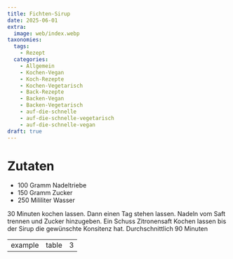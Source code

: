 ```yaml
---
title: Fichten-Sirup
date: 2025-06-01
extra:
  image: web/index.webp
taxonomies:
  tags:
    - Rezept
  categories:
    - Allgemein
    - Kochen-Vegan
    - Koch-Rezepte
    - Kochen-Vegetarisch
    - Back-Rezepte
    - Backen-Vegan
    - Backen-Vegetarisch
    - auf-die-schnelle
    - auf-die-schnelle-vegetarisch
    - auf-die-schnelle-vegan
draft: true
---
```


# Zutaten
* 100 Gramm Nadeltriebe
* 150 Gramm Zucker
* 250 Mililiter Wasser

30 Minuten kochen lassen.
Dann einen Tag stehen lassen.
Nadeln vom Saft trennen und Zucker hinzugeben.
Ein Schuss Zitronensaft
Kochen lassen bis der Sirup die gewünschte Konsitenz hat. Durchschnittlich 90 Minuten

||||
:----:|:----:|:----:
example|table|3|rows

